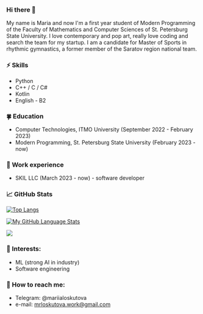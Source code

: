 ### Hi there 👋
My name is Maria and now I'm a first year student of Modern Programming of the Faculty of Mathematics and Computer Sciences of St. Petersburg State University. I love contemporary and pop art, really love coding and search the team for my startup. I am a candidate for Master of Sports in rhythmic gymnastics, a former member of the Saratov region national team.

### ⚡ Skills
* Python
* C++ / С / С#
* Kotlin
* English - B2

### 🍀 Education
* Computer Technologies, ITMO University (September 2022 - February 2023)
* Modern Programming, St. Petersburg State University (February 2023 - now)

### 💜 Work experience
* SKIL LLC (March 2023 - now) - software developer

### 📈 GitHub Stats

[![Top Langs](https://github-readme-stats.vercel.app/api/top-langs/?username=minstradamuss&layout=donut&theme=merko)](https://github.com/anuraghazra/github-readme-stats)

[![My GitHub Language Stats](https://github-readme-stats.vercel.app/api/top-langs/?username=minstradamuss&langs_count=5&theme=tokyonight)]()

![](https://komarev.com/ghpvc/?username=minstradamuss&color=blueviolet)


### 🌱 Interests:
- ML (strong AI in industry)
- Software engineering

### 💬 How to reach me: 
* Telegram: @mariialoskutova
* e-mail: mrloskutova.work@gmail.com
